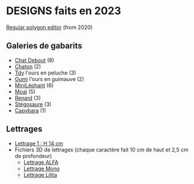 # DESIGNS faits en 2023
[Regular polygon editor](https://openjscad.xyz#https://raw.githubusercontent.com/gilboonet/designs/master/2023/RegularPolygons.js) (from 2020)

## Galeries de gabarits
- [Chat Debout](https://github.com/gilboonet/designs/blob/master/2023/chat_debout/README.md) (8)
- [Chaton](https://github.com/gilboonet/designs/blob/master/2023/chaton/README.md) (2)
- [Tdy](https://github.com/gilboonet/designs/blob/master/2023/tdy/README.md) l'ours en peluche (3)
- [Gumi](https://github.com/gilboonet/designs/blob/master/2023/gumi/README.md) l'ours en guimauve (2)
- [MiniLéphant](https://github.com/gilboonet/designs/blob/master/2023/mini_lephant/README.md) (6)
- [Moaï](https://github.com/gilboonet/designs/blob/master/2023/moai/README.md) (5)
- [Renard](https://github.com/gilboonet/designs/blob/master/2023/renard/README.md) (3)
- [Stégosaure](https://github.com/gilboonet/designs/blob/master/2023/stegosaure/README.md) (3)
- [Capybara](https://github.com/gilboonet/designs/blob/master/2023/capybara/README.md) (1)

## Lettrages
- [Lettrage 1 : H 14 cm](https://raw.githubusercontent.com/gilboonet/designs/master/2023/lettres_et_chiffres.pdf)
- Fichiers 3D de lettrages (chaque caractère fait 10 cm de haut et 2,5 cm de profondeur)
  - [Lettrage ALFA](https://github.com/gilboonet/designs/tree/master/2023/LETTRAGES/ALFA)
  - [Lettrage Mono](https://github.com/gilboonet/designs/tree/master/2023/LETTRAGES/Mono)
  - [Lettrage Lilita](https://github.com/gilboonet/designs/tree/master/2023/LETTRAGES/Lilita)
